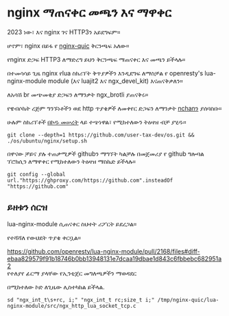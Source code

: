 # nginx ማጠናቀር መጫን እና ማዋቀር

2023 ነው፣ እና nginx ገና HTTP3ን አይደግፍም።

ሆኖም፣ nginx በይፋ የ [nginx-quic](https://quic.nginx.org) ቅርንጫፍ አለው።

የnginx ድጋፍ HTTP3 ለማድረግ ይህን ቅርንጫፍ ማጠናቀር እና መጫን ይችላሉ።

በተመሳሳይ ጊዜ nginx የlua ስክሪፕት ቅጥያዎችን እንዲደግፍ ለማስቻል የ openresty's lua-nginx-module module (እና luajit2 እና ngx_devel_kit) እናጠናቅቃለን።

ለአሳሽ br መጭመቂያ ድጋፍን ለማንቃት ngx_brotli ያጠናቅሩ።

የዌብሶኬት ረጅም ግንኙነቶችን ወደ http ጥያቄዎች ለመቀየር ድጋፍን ለማንቃት [nchanን](https://github.com/slact/nchan) ያሰባስቡ።

ሁሉም ስክሪፕቶች [በኮዱ መሠረት](https://github.com/user-tax-dev/os) ላይ ተጭነዋል፣ የሚከተለውን ትዕዛዝ ብቻ ያሂዱ።

```
git clone --depth=1 https://github.com/user-tax-dev/os.git && ./os/ubuntu/nginx/setup.sh
```

በዋናው ቻይና ያሉ ተጠቃሚዎች githubን ማግኘት ካልቻሉ በመጀመሪያ የ github ግሎባል ፕሮክሲን ለማዋቀር የሚከተለውን ትዕዛዝ ማስኬድ ይችላሉ።

```
git config --global url."https://ghproxy.com/https://github.com".insteadOf "https://github.com"
```

## ይዘቱን ሰርዝ

lua-nginx-module ሲጠናቀር ስህተት ሪፖርት ይደረጋል።

የተሻሻለ የውህደት ጥያቄ ቀርቧል።

https://github.com/openresty/lua-nginx-module/pull/2168/files#diff-ebaa829579f91b18746b0bb13948131e7dcaa19dbae1d843c6fbbebc682951a2<br>የተለያየ ፊርማ ያላቸው የኢንቲጀር መግለጫዎችን ማወዳደር

በሚከተለው ኮድ ለጊዜው ሊስተካከል ይችላል.

```
sd "ngx_int_t\s+rc, i;" "ngx_int_t rc;size_t i;" /tmp/nginx-quic/lua-nginx-module/src/ngx_http_lua_socket_tcp.c
```